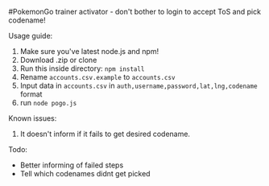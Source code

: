 #PokemonGo trainer activator - don't bother to login to accept ToS and pick codename!

Usage guide:

1. Make sure you've latest node.js and npm!
2. Download .zip or clone
3. Run this inside directory: `npm install`
4. Rename `accounts.csv.example` to `accounts.csv`
5. Input data in `accounts.csv` in `auth,username,password,lat,lng,codename` format
6. run `node pogo.js`

Known issues:

1. It doesn't inform if it fails to get desired codename.

Todo:

* Better informing of failed steps
* Tell which codenames didnt get picked